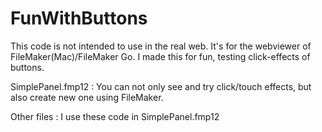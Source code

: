 # FunWithButtons
This code is not intended to use in the real web.
It's for the webviewer of FileMaker(Mac)/FileMaker Go.
I made this for fun, testing click-effects of buttons.

SimplePanel.fmp12 : You can not only see and try click/touch effects, but also create new one using FileMaker.

Other files : I use these code in SimplePanel.fmp12
